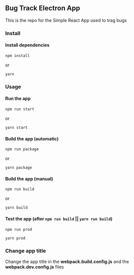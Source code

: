 ## Bug Track Electron App

This is the repo for the Simple React App used to trag bugs

### Install

#### Install dependencies

```
npm install
```

or

```
yarn
```

### Usage

#### Run the app

```
npm run start
```

or

```
yarn start
```

#### Build the app (automatic)

```
npm run package
```

or

```
yarn package
```

#### Build the app (manual)

```
npm run build
```

or

```
yarn build
```

#### Test the app (after `npm run build` || `yarn run build`)

```
npm run prod
```

```
yarn prod
```

### Change app title

Change the app title in the **webpack.build.config.js** and the **webpack.dev.config.js** files
